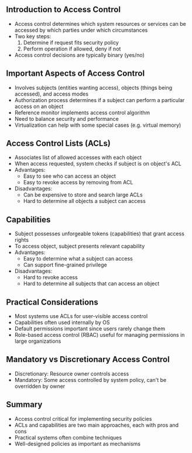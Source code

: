 ## Introduction to Access Control

- Access control determines which system resources or services can be accessed by which parties under which circumstances
- Two key steps:
    1. Determine if request fits security policy
    2. Perform operation if allowed, deny if not
- Access control decisions are typically binary (yes/no)

## Important Aspects of Access Control

- Involves subjects (entities wanting access), objects (things being accessed), and access modes
- Authorization process determines if a subject can perform a particular access on an object
- Reference monitor implements access control algorithm
- Need to balance security and performance
- Virtualization can help with some special cases (e.g. virtual memory)

## Access Control Lists (ACLs)

- Associates list of allowed accesses with each object
- When access requested, system checks if subject is on object's ACL
- Advantages:
    - Easy to see who can access an object
    - Easy to revoke access by removing from ACL
- Disadvantages:
    - Can be expensive to store and search large ACLs
    - Hard to determine all objects a subject can access

## Capabilities

- Subject possesses unforgeable tokens (capabilities) that grant access rights
- To access object, subject presents relevant capability
- Advantages:
    - Easy to determine what a subject can access
    - Can support fine-grained privilege
- Disadvantages:
    - Hard to revoke access
    - Hard to determine all subjects that can access an object

## Practical Considerations

- Most systems use ACLs for user-visible access control
- Capabilities often used internally by OS
- Default permissions important since users rarely change them
- Role-based access control (RBAC) useful for managing permissions in large organizations

## Mandatory vs Discretionary Access Control

- Discretionary: Resource owner controls access
- Mandatory: Some access controlled by system policy, can't be overridden by owner

## Summary

- Access control critical for implementing security policies
- ACLs and capabilities are two main approaches, each with pros and cons
- Practical systems often combine techniques
- Well-designed policies as important as mechanisms
